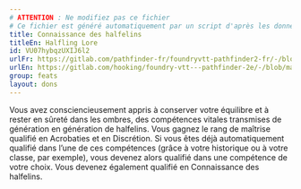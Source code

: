 ```yaml
---
# ATTENTION : Ne modifiez pas ce fichier
# Ce fichier est généré automatiquement par un script d'après les données du module Foundry VTT officiel et de sa traduction
title: Connaissance des halfelins
titleEn: Halfling Lore
id: VU07hybqzUXIJ6l2
urlFr: https://gitlab.com/pathfinder-fr/foundryvtt-pathfinder2-fr/-/blob/master/data/feats/VU07hybqzUXIJ6l2.htm
urlEn: https://gitlab.com/hooking/foundry-vtt---pathfinder-2e/-/blob/master/packs/data/feats.db/halfling-lore.json
group: feats
layout: dons
---
```

Vous avez consciencieusement appris à conserver votre équilibre et à rester en sûreté dans les ombres, des compétences vitales transmises de génération en génération de halfelins. Vous gagnez le rang de maîtrise qualifié en Acrobaties et en Discrétion. Si vous êtes déjà automatiquement qualifié dans l’une de ces compétences (grâce à votre historique ou à votre classe, par exemple), vous devenez alors qualifié dans une compétence de votre choix. Vous devenez également qualifié en Connaissance des halfelins.


